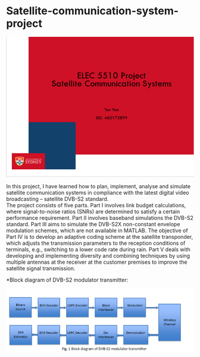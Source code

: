 # Satellite-communication-system-project


![DVB-S2 modulator transmitter](https://github.com/OrlandoYan/Satellite-communication-system-project/blob/master/hhe.png)

In this project, I have learned how to plan, implement, analyse and simulate satellite communication systems 
in compliance with the latest digital video broadcasting – satellite DVB-S2 standard.  
The project consists of five parts. Part I involves link budget calculations, where signal-to-noise ratios (SNRs) 
are determined to satisfy a certain performance requirement. Part II involves baseband simulations the DVB-S2 standard. 
Part III aims to simulate the DVB-S2X non-constant envelope modulation schemes, which are not available in MATLAB. The 
objective of Part IV is to develop an adaptive coding scheme at the satellite transponder, which adjusts the transmission 
parameters to the reception conditions of terminals, e.g., switching to a lower code rate during rain. Part V deals with 
developing and implementing diversity and combining techniques by using multiple antennas at the receiver at the customer 
premises to improve the satellite signal transmission. 

*Block diagram of DVB-S2 modulator transmitter:

![DVB-S2 modulator transmitter](https://github.com/OrlandoYan/Satellite-communication-system-project/blob/master/1e.png)
